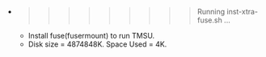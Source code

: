 * >>>>>>>>> Running inst-xtra-fuse.sh ...
  * Install fuse(fusermount) to run TMSU.
  * Disk size = 4874848K. Space Used = 4K.
